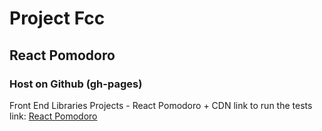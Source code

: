 # Project Fcc

## React Pomodoro

### Host on Github (gh-pages)

Front End Libraries Projects - React Pomodoro + CDN link to run the tests
link: [React Pomodoro](https://flaviengr.github.io/js-pomodoro/)
